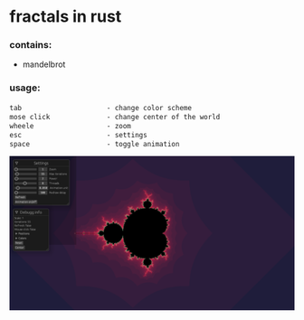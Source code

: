 # fractals in rust

### contains:
- mandelbrot

### usage:
    tab                     - change color scheme
    mose click              - change center of the world
    wheele                  - zoom
    esc                     - settings
    space                   - toggle animation

![preview](fractal.png)
